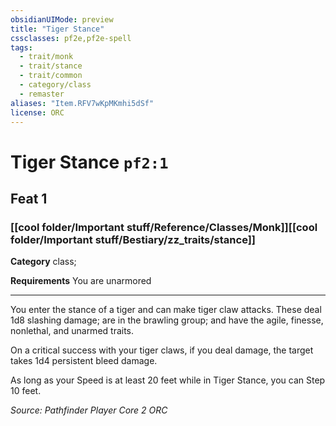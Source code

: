 ```yaml
---
obsidianUIMode: preview
title: "Tiger Stance"
cssclasses: pf2e,pf2e-spell
tags:
  - trait/monk
  - trait/stance
  - trait/common
  - category/class
  - remaster
aliases: "Item.RFV7wKpMKmhi5dSf"
license: ORC
---
```

# Tiger Stance `pf2:1`
## Feat 1
### [[cool folder/Important stuff/Reference/Classes/Monk]][[cool folder/Important stuff/Bestiary/zz_traits/stance]]

**Category** class; 




**Requirements** You are unarmored

* * *

You enter the stance of a tiger and can make tiger claw attacks. These deal 1d8 slashing damage; are in the brawling group; and have the agile, finesse, nonlethal, and unarmed traits.

On a critical success with your tiger claws, if you deal damage, the target takes 1d4 persistent bleed damage.

As long as your Speed is at least 20 feet while in Tiger Stance, you can Step 10 feet.

*Source: Pathfinder Player Core 2*
*ORC*